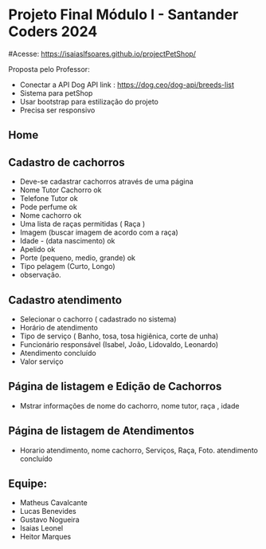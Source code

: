 # Projeto Final Módulo I - Santander Coders 2024

#Acesse: https://isaiaslfsoares.github.io/projectPetShop/

Proposta pelo Professor: 

- Conectar a API Dog API link :  https://dog.ceo/dog-api/breeds-list
- Sistema para petShop
- Usar bootstrap para estilização do projeto
- Precisa ser responsivo

## Home 

## Cadastro de cachorros
- Deve-se cadastrar cachorros através de uma página
- Nome Tutor Cachorro ok
- Telefone Tutor ok
- Pode perfume ok
- Nome cachorro ok
- Uma lista de raças permitidas ( Raça ) 
- Imagem (buscar imagem de acordo com a raça) 
- Idade - (data nascimento) ok
- Apelido ok
- Porte (pequeno, medio, grande) ok
- Tipo pelagem (Curto, Longo)
- observação.


 ## Cadastro atendimento 
- Selecionar o cachorro ( cadastrado no sistema)
- Horário de atendimento
- Tipo de serviço ( Banho, tosa, tosa higiênica, corte de unha)
- Funcionário responsável (Isabel, João, Lidovaldo, Leonardo)
- Atendimento concluído
- Valor serviço


## Página de listagem e Edição de Cachorros
- Mstrar informações de nome do cachorro, nome tutor, raça , idade


## Página de listagem de Atendimentos
- Horario atendimento, nome cachorro, Serviços, Raça, Foto. atendimento concluído

## Equipe: 
- Matheus Cavalcante
- Lucas Benevides
- Gustavo Nogueira
- Isaias Leonel
- Heitor Marques
